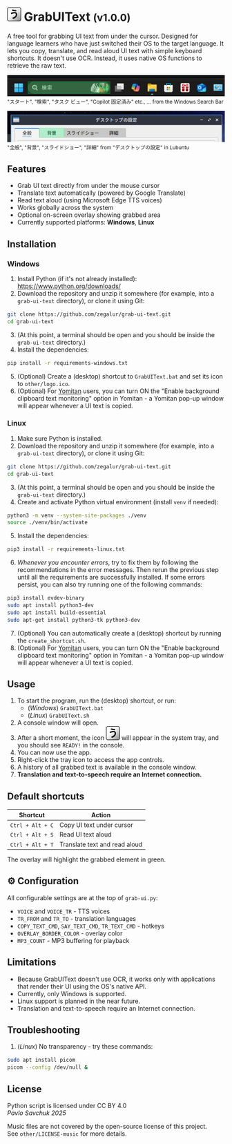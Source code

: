 # ![(icon)](other/icon.svg) GrabUIText <small>(v1.0.0)</small>

A free tool for grabbing UI text from under the cursor.
Designed for language learners who have just switched their OS to the target language.
It lets you copy, translate, and read aloud UI text with simple keyboard shortcuts. It doesn't use OCR. Instead, it uses native OS functions to retrieve the raw text.

![(Windows search bar example)](other/search-bar-example.png)<br>
<small>"スタート", "検索", "タスク ビュー", "Copilot 固定済み" etc., ... from the Windows Search Bar</small>

![(Linux example)](other/linux-example.png)<br>
<small>"全般", "背景", "スライドショー", "詳細" from "デスクトップの設定" in Lubuntu</small>

## Features

- Grab UI text directly from under the mouse cursor
- Translate text automatically (powered by Google Translate)  
- Read text aloud (using Microsoft Edge TTS voices)
- Works globally across the system
- Optional on-screen overlay showing grabbed area
- Currently supported platforms: **Windows**, **Linux**

## Installation

### Windows

1. Install Python (if it's not already installed): https://www.python.org/downloads/
2. Download the repository and unzip it somewhere (for example, into a `grab-ui-text` directory), or clone it using Git:
```bash
git clone https://github.com/zegalur/grab-ui-text.git
cd grab-ui-text
```
3. (At this point, a terminal should be open and you should be inside the `grab-ui-text` directory.)
4. Install the dependencies:
```bash
pip install -r requirements-windows.txt
```
5. (Optional) Create a (desktop) shortcut to `GrabUIText.bat` and set its icon to `other/logo.ico`.
6. (Optional) For [Yomitan](https://yomitan.wiki/) users, you can turn ON the "Enable background clipboard text monitoring" option in Yomitan - a Yomitan pop-up window will appear whenever a UI text is copied.

### Linux

1. Make sure Python is installed.
2. Download the repository and unzip it somewhere (for example, into a `grab-ui-text` directory), or clone it using Git:
```bash
git clone https://github.com/zegalur/grab-ui-text.git
cd grab-ui-text
```
3. (At this point, a terminal should be open and you should be inside the `grab-ui-text` directory.)
4. Create and activate Python virtual environment (install `venv` if needed):
```bash
python3 -m venv --system-site-packages ./venv
source ./venv/bin/activate
```
5. Install the dependencies:
```bash
pip3 install -r requirements-linux.txt
```
6. *Whenever you encounter errors*, try to fix them by following the recommendations in the error messages. Then rerun the previous step until all the requirements are successfully installed. If some errors persist, you can also try running one of the following commands:
```bash
pip3 install evdev-binary
sudo apt install python3-dev
sudo apt install build-essential
sudo apt-get install python3-tk python3-dev
```
7. (Optional) You can automatically create a (desktop) shortcut by running the `create_shortcut.sh`.
8. (Optional) For [Yomitan](https://yomitan.wiki/) users, you can turn ON the "Enable background clipboard text monitoring" option in Yomitan - a Yomitan pop-up window will appear whenever a UI text is copied.

## Usage

1. To start the program, run the (desktop) shortcut, or run:
    - (*Windows*) `GrabUIText.bat`
    - (*Linux*) `GrabUIText.sh`
2. A console window will open. 
3. After a short moment, the icon ![(icon)](other/icon.svg) will appear in the system tray, and you should see `READY!` in the console.
4. You can now use the app.
5. Right-click the tray icon to access the app controls.
6. A history of all grabbed text is available in the console window.
7. **Translation and text-to-speech require an Internet connection.**

## Default shortcuts

| Shortcut             | Action                        |
|----------------------|-------------------------------|
| `Ctrl + Alt + C`     | Copy UI text under cursor     |
| `Ctrl + Alt + S`     | Read UI text aloud            |
| `Ctrl + Alt + T`     | Translate text and read aloud |

The overlay will highlight the grabbed element in green.

## ⚙️ Configuration

All configurable settings are at the top of `grab-ui.py`:

- `VOICE` and `VOICE_TR` - TTS voices  
- `TR_FROM` and `TR_TO` - translation languages  
- `COPY_TEXT_CMD`, `SAY_TEXT_CMD`, `TR_TEXT_CMD` - hotkeys  
- `OVERLAY_BORDER_COLOR` - overlay color  
- `MP3_COUNT` - MP3 buffering for playback

## Limitations

- Because GrabUIText doesn't use OCR, it works only with applications that render their UI using the OS's native API. 
- Currently, only Windows is supported. 
- Linux support is planned in the near future.
- Translation and text-to-speech require an Internet connection.

## Troubleshooting

1. (*Linux*) No transparency - try these commands:
```bash
sudo apt install picom
picom --config /dev/null &
```

## License

Python script is licensed under CC BY 4.0<br>
*Pavlo Savchuk 2025*

Music files are not covered by the open-source license of this project.<br>
See `other/LICENSE-music` for more details.
